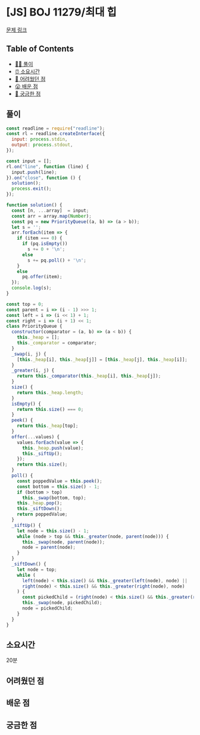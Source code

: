 # [JS] BOJ 11279/최대 힙

[문제 링크](https://www.acmicpc.net/problem/11279)

<!-- 제목으로 다음과 같은 내용으로 작성해주세요 ! -->
<!-- 📕 백준 : BOJ 문제번호/문제제목 e.g. BOJ 2577/숫자의 개수 -->
<!-- 📗 프로그래머스 : PRO 문제번호/문제제목 e.g. PRO 120812/최빈값 구하기 -->
<!-- 백준허브를 사용하시면 프로그래머스의 문제번호도 확인하실 수 있습니다 -->

## Table of Contents

- [✍🏻 풀이](#풀이)
- [⏰ 소요시간](#소요시간)
- [🫠 어려웠던 점](#어려웠던-점)
- [😮 배운 점](#배운-점)
- [🤔 궁금한 점](#궁금한-점)

## 풀이

<!-- ```옆에 사용하는 언어를 기입하세요 e.g. javascript, python -->

```javascript
const readline = require("readline");
const rl = readline.createInterface({
  input: process.stdin,
  output: process.stdout,
});

const input = [];
rl.on("line", function (line) {
  input.push(line);
}).on("close", function () {
  solution();
  process.exit();
});

function solution() {
  const [n, ...array]  = input;
  const arr = array.map(Number);
  const pq = new PriorityQueue((a, b) => (a > b));
  let s = '';
  arr.forEach(item => {
    if (item === 0) {
      if (pq.isEmpty())
        s += 0 + '\n';
      else
        s += pq.poll() + '\n';
    }
    else
      pq.offer(item);
  });
  console.log(s);
}

const top = 0;
const parent = i => (i - 1) >>> 1;
const left = i => (i << 1) + 1;
const right = i => (i + 1) << 1;
class PriorityQueue {
  constructor(comparator = (a, b) => (a < b)) {
    this._heap = [];
    this._comparator = comparator;
  }
  _swap(i, j) {
    [this._heap[i], this._heap[j]] = [this._heap[j], this._heap[i]];
  }
  _greater(i, j) {
    return this._comparator(this._heap[i], this._heap[j]);
  }
  size() {
    return this._heap.length;
  }
  isEmpty() {
    return this.size() === 0;
  }
  peek() {
    return this._heap[top];
  }
  offer(...values) {
    values.forEach(value => {
      this._heap.push(value);
      this._siftUp();
    });
    return this.size();
  }
  poll() {
    const poppedValue = this.peek();
    const bottom = this.size() - 1;
    if (bottom > top)
      this._swap(bottom, top);
    this._heap.pop();
    this._siftDown();
    return poppedValue;
  }
  _siftUp() {
    let node = this.size() - 1;
    while (node > top && this._greater(node, parent(node))) {
      this._swap(node, parent(node));
      node = parent(node);
    }
  }
  _siftDown() {
    let node = top;
    while (
      left(node) < this.size() && this._greater(left(node), node) ||
      right(node) < this.size() && this._greater(right(node), node)
    ) {
      const pickedChild = (right(node) < this.size() && this._greater(right(node), left(node)) ? right(node) : left(node));
      this._swap(node, pickedChild);
      node = pickedChild;
    }
  }
}
```
## 소요시간
20분

## 어려웠던 점

## 배운 점

## 궁금한 점

